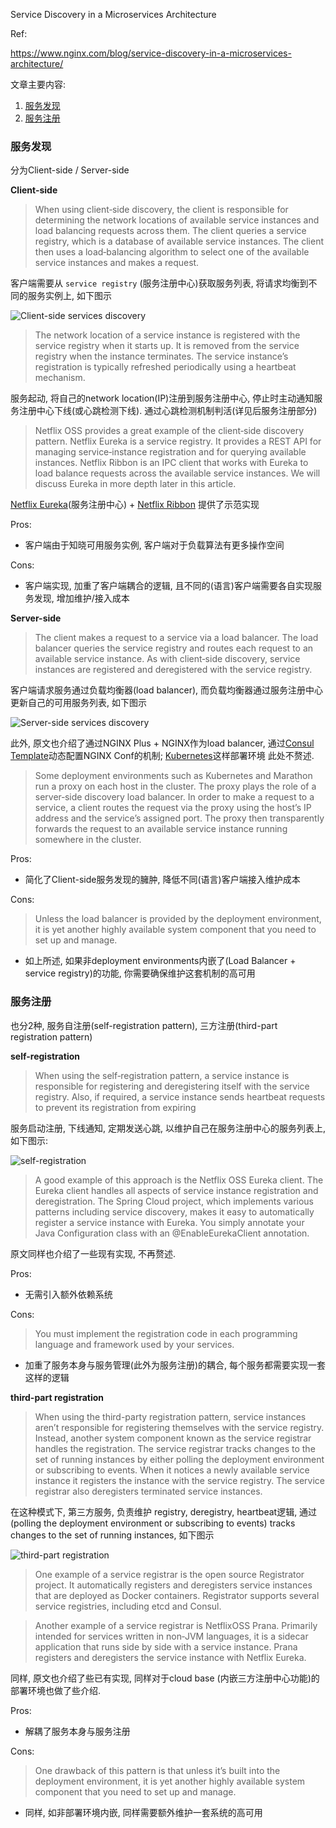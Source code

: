Service Discovery in a Microservices Architecture

Ref:

https://www.nginx.com/blog/service-discovery-in-a-microservices-architecture/

文章主要内容:

1. [服务发现](#服务发现)
2. [服务注册](#服务注册)

### 服务发现

分为Client-side / Server-side

**Client-side**

> When using client‑side discovery, the client is responsible for determining the network locations of available service instances and load balancing requests across them. The client queries a service registry, which is a database of available service instances. The client then uses a load‑balancing algorithm to select one of the available service instances and makes a request.

客户端需要从 `service registry` (服务注册中心)获取服务列表, 将请求均衡到不同的服务实例上, 如下图示

![Client-side services discovery](https://www.nginx.com/wp-content/uploads/2016/04/Richardson-microservices-part4-2_client-side-pattern.png)

> The network location of a service instance is registered with the service registry when it starts up. It is removed from the service registry when the instance terminates. The service instance’s registration is typically refreshed periodically using a heartbeat mechanism.

服务起动, 将自己的network location(IP)注册到服务注册中心, 停止时主动通知服务注册中心下线(或心跳检测下线). 通过心跳检测机制判活(详见后服务注册部分)

> Netflix OSS provides a great example of the client‑side discovery pattern. Netflix Eureka is a service registry. It provides a REST API for managing service‑instance registration and for querying available instances. Netflix Ribbon is an IPC client that works with Eureka to load balance requests across the available service instances. We will discuss Eureka in more depth later in this article.

[Netflix Eureka](https://github.com/Netflix/eureka)(服务注册中心) + [Netflix Ribbon](https://github.com/Netflix/ribbon) 提供了示范实现

Pros:

- 客户端由于知晓可用服务实例, 客户端对于负载算法有更多操作空间

Cons:

- 客户端实现, 加重了客户端耦合的逻辑, 且不同的(语言)客户端需要各自实现服务发现, 增加维护/接入成本

**Server-side**

> The client makes a request to a service via a load balancer. The load balancer queries the service registry and routes each request to an available service instance. As with client‑side discovery, service instances are registered and deregistered with the service registry.

客户端请求服务通过负载均衡器(load balancer), 而负载均衡器通过服务注册中心更新自己的可用服务列表, 如下图示

![Server-side services discovery](https://www.nginx.com/wp-content/uploads/2016/04/Richardson-microservices-part4-3_server-side-pattern.png)

此外, 原文也介绍了通过NGINX Plus + NGINX作为load balancer, 通过[Consul Template](https://github.com/hashicorp/consul-template)动态配置NGINX Conf的机制; [Kubernetes](https://github.com/kubernetes/kubernetes/)这样部署环境  此处不赘述.

> Some deployment environments such as Kubernetes and Marathon run a proxy on each host in the cluster. The proxy plays the role of a server‑side discovery load balancer. In order to make a request to a service, a client routes the request via the proxy using the host’s IP address and the service’s assigned port. The proxy then transparently forwards the request to an available service instance running somewhere in the cluster.


Pros:

- 简化了Client-side服务发现的臃肿, 降低不同(语言)客户端接入维护成本

Cons:

>  Unless the load balancer is provided by the deployment environment, it is yet another highly available system component that you need to set up and manage.

- 如上所述, 如果非deployment environments内嵌了(Load Balancer + service registry)的功能, 你需要确保维护这套机制的高可用

### 服务注册

也分2种, 服务自注册(self-registration pattern), 三方注册(third-part registration pattern)

**self-registration**

> When using the self‑registration pattern, a service instance is responsible for registering and deregistering itself with the service registry. Also, if required, a service instance sends heartbeat requests to prevent its registration from expiring

服务启动注册, 下线通知, 定期发送心跳, 以维护自己在服务注册中心的服务列表上, 如下图示:

![self-registration](https://www.nginx.com/wp-content/uploads/2016/04/Richardson-microservices-part4-4_self-registration-pattern.png)

> A good example of this approach is the Netflix OSS Eureka client. The Eureka client handles all aspects of service instance registration and deregistration. The Spring Cloud project, which implements various patterns including service discovery, makes it easy to automatically register a service instance with Eureka. You simply annotate your Java Configuration class with an @EnableEurekaClient annotation.

原文同样也介绍了一些现有实现, 不再赘述.

Pros:

- 无需引入额外依赖系统

Cons:

> You must implement the registration code in each programming language and framework used by your services.

- 加重了服务本身与服务管理(此外为服务注册)的耦合, 每个服务都需要实现一套这样的逻辑

**third-part registration**

> When using the third-party registration pattern, service instances aren’t responsible for registering themselves with the service registry. Instead, another system component known as the service registrar handles the registration. The service registrar tracks changes to the set of running instances by either polling the deployment environment or subscribing to events. When it notices a newly available service instance it registers the instance with the service registry. The service registrar also deregisters terminated service instances.

在这种模式下, 第三方服务, 负责维护 registry, deregistry, heartbeat逻辑, 通过(polling the deployment environment or subscribing to events) tracks changes to the set of running instances, 如下图示

![third-part registration](https://www.nginx.com/wp-content/uploads/2016/04/Richardson-microservices-part4-5_third-party-pattern.png)

> One example of a service registrar is the open source Registrator project. It automatically registers and deregisters service instances that are deployed as Docker containers. Registrator supports several service registries, including etcd and Consul.

> Another example of a service registrar is NetflixOSS Prana. Primarily intended for services written in non‑JVM languages, it is a sidecar application that runs side by side with a service instance. Prana registers and deregisters the service instance with Netflix Eureka.

同样, 原文也介绍了些已有实现, 同样对于cloud base (内嵌三方注册中心功能)的部署环境也做了些介绍.

Pros:

- 解耦了服务本身与服务注册

Cons:

> One drawback of this pattern is that unless it’s built into the deployment environment, it is yet another highly available system component that you need to set up and manage.

- 同样, 如非部署环境内嵌, 同样需要额外维护一套系统的高可用
